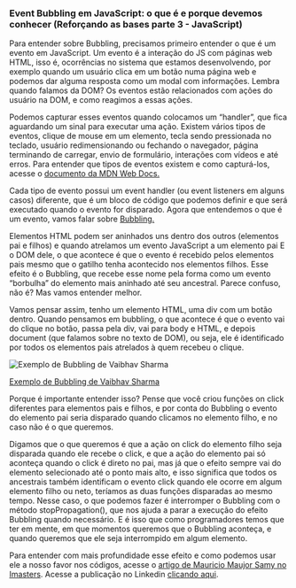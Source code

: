 ### Event Bubbling em JavaScript: o que é e porque devemos conhecer (Reforçando as bases parte 3 - JavaScript)
Para entender sobre Bubbling, precisamos primeiro entender o que é um evento em JavaScript. Um evento é a interação do JS com páginas web HTML, isso é, ocorrências no sistema 
que estamos desenvolvendo, por exemplo quando um usuário clica em um botão numa página web e podemos dar alguma resposta como um modal com informações. Lembra quando falamos da 
DOM? Os eventos estão relacionados com ações do usuário na DOM, e como reagimos a essas ações.

Podemos capturar esses eventos quando colocamos um “handler”, que fica aguardando um sinal para executar uma ação. Existem vários tipos de eventos, clique de mouse em um elemento,
tecla sendo pressionada no teclado, usuário redimensionando ou fechando o navegador, página terminando de carregar, envio de formulário, interações com vídeos e até erros. 
Para entender que tipos de eventos existem e como capturá-los, acesse o [documento da MDN Web Docs.](https://developer.mozilla.org/en-US/docs/Web/Events)

Cada tipo de evento possui um event handler (ou event listeners em alguns casos) diferente, que é um bloco de código que podemos definir e que será executado quando o evento 
for disparado. Agora que entendemos o que é um evento, vamos falar sobre [Bubbling.](https://medium.com/totvsdevelopers/event-bubbling-no-javascript-9d6a8da32854)

Elementos HTML podem ser aninhados uns dentro dos outros (elementos pai e filhos) e quando atrelamos um evento JavaScript a um elemento pai E o DOM dele, o que acontece é que 
o evento é recebido pelos elementos pais mesmo que o gatilho tenha acontecido nos elementos filhos. Esse efeito é o Bubbling, que recebe esse nome pela forma como um evento 
“borbulha” do elemento mais aninhado até seu ancestral. Parece confuso, não é? Mas vamos entender melhor.

Vamos pensar assim, tenho um elemento HTML, uma div com um botão dentro. Quando pensamos em bubbling, o que acontece é que o evento vai do clique no botão, passa pela div, 
vai para body e HTML, e depois document (que falamos sobre no texto de DOM), ou seja, ele é identificado por todos os elementos pais atrelados à quem recebeu o clique.

![Exemplo de Bubbling de Vaibhav Sharma](https://user-images.githubusercontent.com/65983895/138305207-b83b09bd-e561-4310-a8d5-e1a4966e2921.PNG)

[Exemplo de Bubbling de Vaibhav Sharma](https://vsvaibhav2016.medium.com/event-bubbling-and-event-capturing-in-javascript-6ff38bec30e)

Porque é importante entender isso?  Pense que você criou funções on click diferentes para elementos pais e filhos, e por conta do Bubbling o evento do elemento pai seria disparado
quando clicamos no elemento filho, e no caso não é o que queremos. 

Digamos que o que queremos é que a ação on click do elemento filho seja disparada quando ele recebe o click, e que a ação do elemento pai só aconteça quando o click é direto no 
pai, mas já que o efeito sempre vai do elemento selecionado até o ponto mais alto, e isso significa que todos os ancestrais também identificam o evento click quando ele ocorre em 
algum elemento filho ou neto, teríamos as duas funções disparadas ao mesmo tempo. 
Nesse caso, o que podemos fazer é interromper o Bubbling com o método stopPropagation(), que nos ajuda a parar a execução do efeito Bubbling quando necessário. E é isso que como 
programadores temos que  ter em mente, em que momentos queremos que o Bubbling aconteça, e quando queremos que ele seja interrompido em algum elemento.

Para entender com mais profundidade esse efeito e como podemos usar ele a nosso favor nos códigos, acesse o [artigo de Mauricio Maujor Samy no Imasters](https://imasters.com.br/front-end/javascript-bubbling-e-capturing).
Acesse a publicação no Linkedin [clicando aqui](https://www.linkedin.com/pulse/event-bubbling-em-javascript-voc%C3%AA-j%C3%A1-ouviu-falar-refor%C3%A7ando-lobo-/).
